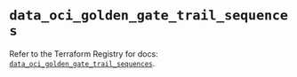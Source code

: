 # `data_oci_golden_gate_trail_sequences`

Refer to the Terraform Registry for docs: [`data_oci_golden_gate_trail_sequences`](https://registry.terraform.io/providers/oracle/oci/7.19.0/docs/data-sources/golden_gate_trail_sequences).
